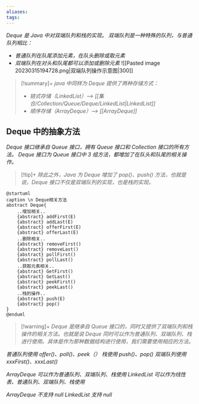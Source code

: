 ```yaml
---
aliases: 
tags: 
---
```

_Deque 是 Java 中对双端队列和栈的实现。_
_双端队列是一种特殊的队列，与普通队列相比：_
+ _普通队列在队尾添加元素，在队头删除或取元素_
+ _双端队列在对头和队尾都可以添加或删除元素_
![[Pasted image 20230315194728.png|双端队列操作示意图|300]]

> [!summary]+ _java 中同样为 Deque 提供了两种存储方式：_
> + _链式存储（LinkedList）--> [[集合/Collection/Queue/Deque/LinkedList|LinkedList]]_
> + _顺序存储（ArrayDeque）--> [[ArrayDeque]]_

## Deque 中的抽象方法

_Deque 接口继承自 Queue 接口，拥有 Queue 接口和 Collection 接口的所有方法。_
_Deque 接口为 Queue 接口中 3 组方法，都增加了在队头和队尾的相关操作。_

> [!tip]+ _除此之外，Java 为 Deque 增加了 pop()、push() 方法，也就是说，Deque 接口不仅是双端队列的实现，也是栈的实现。_

```plantuml
@startuml
caption \n Deque相关方法
abstract Deque{
	..增加相关..
	{abstract} addFirst(E)
	{abstract} addLast(E)
	{abstract} offerFirst(E)
	{abstract} offerLast(E)
	..删除相关..
	{abstract} removeFirst()
	{abstract} removeLast()
	{abstract} pollFirst()
	{abstract} pollLast()
	..获取元素相关..
	{abstract} GetFirst()
	{abstract} GetLast()
	{abstract} peekFirst()
	{abstract} peekLast()
	..栈的操作..
	{abstract} push(E)
	{abstract} pop()
}
@enduml
```

> [!warning]+ _Deque 是继承自 Queue 接口的，同时又提供了双端队列和栈操作的相关方法。也就是说 Deque 同时可以作为普通队列、双端队列、栈进行使用。具体是作为那种数据结构进行使用，我们需要使用相应的方法。_

*普通队列使用 offer()、poll()、peek（）*
*栈使用 push()、pop()*
*双端队列使用 xxxFirst()、xxxLast()*

*ArrayDeque 可以作为普通队列、双端队列、栈使用*
*LinkedList 可以作为线性表、普通队列、双端队列、栈使用*

*ArrayDeque 不支持 null*
*LinkedList 支持 null*